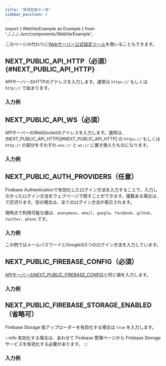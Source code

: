 ```yaml
---
title: "環境変数の一覧"
sidebar_position: 4
---
```


import { WebVarExample as Example } from '../../../../src/components/WebVarExample';

このページの代わりに[Webサーバー公式設定ツール](https://tools.flocon.app/web-server)を用いることもできます。

## NEXT_PUBLIC_API_HTTP（必須）{#NEXT_PUBLIC_API_HTTP}

APIサーバーのHTTPのアドレスを入力します。通常は `https://` もしくは `http://` で始まります。

### 入力例

<Example
keyName='NEXT_PUBLIC_API_HTTP'
value='https://example.com' />

## NEXT_PUBLIC_API_WS（必須）

APIサーバーのWebSocketのアドレスを入力します。通常は、(NEXT_PUBLIC_API_HTTP)[#NEXT_PUBLIC_API_HTTP] の `https://` もしくは `http://` の部分をそれぞれ `wss://` と `ws://` に置き換えたものになります。

### 入力例

<Example
keyName='NEXT_PUBLIC_API_WS'
value='wss://example.com' />

## NEXT_PUBLIC_AUTH_PROVIDERS（任意）

Firebase Authenticationで有効化したログイン方法を入力することで、入力しなかったログイン方法をウェブページで隠すことができます。複数ある場合は`,`で区切ります。空の場合は、全てのログイン方法が表示されます。

現時点で利用可能な値は、`anonymous`、`email`、`google`、`facebook`、`github`、`twitter`、`phone` です。

### 入力例

<Example
keyName='NEXT_PUBLIC_AUTH_PROVIDERS'
value='email,google' />

この例ではメールパスワードとGoogleの2つのログイン方法を入力しています。

## NEXT_PUBLIC_FIREBASE_CONFIG（必須）

[APIサーバーのNEXT_PUBLIC_FIREBASE_CONFIG](/docs/server/details/api-server/vars#NEXT_PUBLIC_FIREBASE_CONFIG)と同じ値を入力します。

### 入力例

<Example
keyName='NEXT_PUBLIC_FIREBASE_CONFIG'
value='{"apiKey":"***","authDomain":"***.firebaseapp.com","databaseURL":"https://***.firebaseio.com","projectId":"***","storageBucket":"***.appspot.com","messagingSenderId":"***","appId":"***"}' />

## NEXT_PUBLIC_FIREBASE_STORAGE_ENABLED（省略可）

Firebase Storage 版アップローダーを有効化する場合は `true` を入力します。

:::info
有効化する場合は、あわせて Firebase 管理ページから Firebase Storage サービスを有効化する必要があります。
:::

### 入力例

<Example
keyName='NEXT_PUBLIC_FIREBASE_STORAGE_ENABLED'
value='true' />